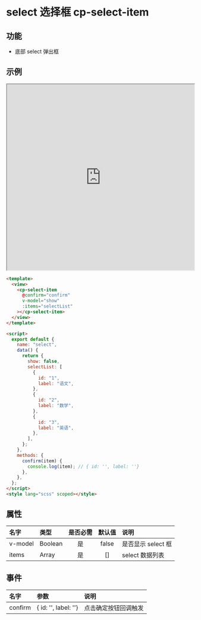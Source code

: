 # select 选择框 cp-select-item

## 功能

- 底部 select 弹出框

## 示例

<iframe src="http://baidu.com" width="100%" height="500px"></iframe>

```html
<template>
  <view>
    <cp-select-item
      @confirm="confirm"
      v-model="show"
      :items="selectList"
    ></cp-select-item>
  </view>
</template>

<script>
  export default {
    name: "select",
    data() {
      return {
        show: false,
        selectList: [
          {
            id: "1",
            label: "语文",
          },
          {
            id: "2",
            label: "数学",
          },
          {
            id: "3",
            label: "英语",
          },
        ],
      };
    },
    methods: {
      confirm(item) {
        console.log(item); // { id: '', label: ''}
      },
    },
  };
</script>
<style lang="scss" scoped></style>
```

## 属性

| 名字    | 类型    | 是否必需 | 默认值 | 说明               |
| :------ | :------ | :------: | :----: | :----------------- |
| v-model | Boolean |    是    | false  | 是否显示 select 框 |
| items   | Array   |    是    |   []   | select 数据列表    |

## 事件

| 名字    | 参数                 | 说明                 |
| :------ | :------------------- | :------------------- |
| confirm | { id: '', label: ''} | 点击确定按钮回调触发 |
